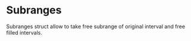 # Subranges

Subranges struct allow to take free subrange of original interval and free filled intervals.